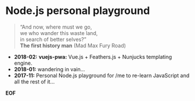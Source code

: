 # Node.js personal playground

> “And now, where must we go,<br>
> we who wander this waste land,<br>
> in search of better selves?”<br>
> **The first history man** (Mad Max Fury Road)

* __2018-02:__ __vuejs-pwa:__ Vue.js + Feathers.js + Nunjucks templating engine. 
* __2018-01:__ wandering in vain...
* __2017-11:__ Personal Node.js playground for /me to re-learn JavaScript and all the rest of it...

**EOF**
